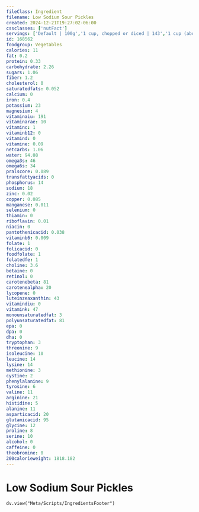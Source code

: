 ```yaml
---
fileClass: Ingredient
filename: Low Sodium Sour Pickles
created: 2024-12-21T19:27:02-06:00
cssclasses: ['nutFact']
servings: ['Default | 100g','1 cup, chopped or diced | 143','1 cup (about 23 slices) | 155','1 large (4 inch long) | 135','1 medium (3-3/4 inch long) | 65','1 slice | 6','1 small | 37','1 spear | 30']
id: 168562
foodgroup: Vegetables
calories: 11
fat: 0.2
protein: 0.33
carbohydrate: 2.26
sugars: 1.06
fiber: 1.2
cholesterol: 0
saturatedfats: 0.052
calcium: 0
iron: 0.4
potassium: 23
magnesium: 4
vitaminaiu: 191
vitaminarae: 10
vitaminc: 1
vitaminb12: 0
vitamind: 0
vitamine: 0.09
netcarbs: 1.06
water: 94.08
omega3s: 46
omega6s: 34
pralscore: 0.089
transfattyacids: 0
phosphorus: 14
sodium: 18
zinc: 0.02
copper: 0.085
manganese: 0.011
selenium: 0
thiamin: 0
riboflavin: 0.01
niacin: 0
pantothenicacid: 0.038
vitaminb6: 0.009
folate: 1
folicacid: 0
foodfolate: 1
folatedfe: 1
choline: 3.6
betaine: 0
retinol: 0
carotenebeta: 81
carotenealpha: 20
lycopene: 0
luteinzeaxanthin: 43
vitamindiu: 0
vitamink: 47
monounsaturatedfat: 3
polyunsaturatedfat: 81
epa: 0
dpa: 0
dha: 0
tryptophan: 3
threonine: 9
isoleucine: 10
leucine: 14
lysine: 14
methionine: 3
cystine: 2
phenylalanine: 9
tyrosine: 6
valine: 11
arginine: 21
histidine: 5
alanine: 11
asparticacid: 20
glutamicacid: 95
glycine: 12
proline: 8
serine: 10
alcohol: 0
caffeine: 0
theobromine: 0
200calorieweight: 1818.182
---
```


# Low Sodium Sour Pickles

```dataviewjs
dv.view("Meta/Scripts/IngredientsFooter")
```